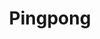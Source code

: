 ---
layout: home

title: Pingpong
titleTemplate: A Reverse proxy powered by Pingora

hero:
  name: Pingpong
  text: |
    A Reverse Proxy
    Powered by Pingora
  tagline: |
    High concurrency, high reliability,
    And easy to configure.
  actions:
    - theme: brand
      text: Get Started
      link: /getting-started/getting-started
    - theme: alt
      text: View on GitHub
      link: https://github.com/Bluemangoo/Pingpong

features:
  - icon: 📝
    title: Focus on Your Logic
    details: Write your logic, and let VCLight handle the rest.
  - icon: ▲
    title: Powered by Vercel
    details: Instant server start, lightning fast hot updates, and other extensions brought by Vercel
  - icon: 📦
    title: Middleware Based
    details: Use middleware to extend the functionality of your app, and make it more powerful. Also find third-party modules in npm.
---